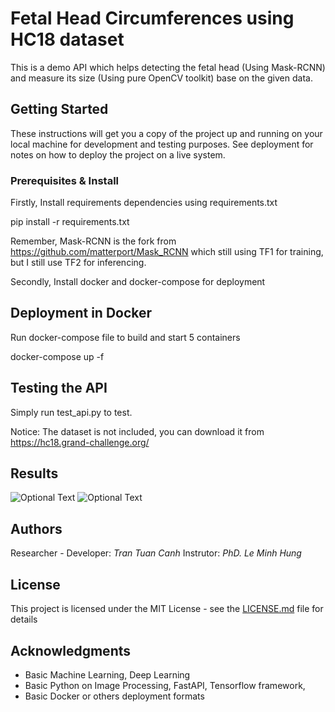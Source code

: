 # Fetal Head Circumferences using HC18 dataset

This is a demo API which helps detecting the fetal head (Using Mask-RCNN) and measure its size (Using pure OpenCV toolkit) base on the given data.

## Getting Started

These instructions will get you a copy of the project up and running on your local machine for development and testing purposes. See deployment for notes on how to deploy the project on a live system.

### Prerequisites & Install

Firstly, Install requirements dependencies using requirements.txt

pip install -r requirements.txt

Remember, Mask-RCNN is the fork from https://github.com/matterport/Mask_RCNN which still using TF1 for training, but I still use TF2 for inferencing.

Secondly, Install docker and docker-compose for deployment

## Deployment in Docker

Run docker-compose file to build and start 5 containers

docker-compose up -f

## Testing the API

Simply run test_api.py to test.

Notice: The dataset is not included, you can download it from https://hc18.grand-challenge.org/

## Results

![Optional Text](../master/Images/crop_mask.jpg)
![Optional Text](../master/Images/ellipse_on_crop_mask.jpg)

## Authors

Researcher - Developer: *Tran Tuan Canh* 
Instrutor: *PhD. Le Minh Hung*

## License

This project is licensed under the MIT License - see the [LICENSE.md](LICENSE.md) file for details

## Acknowledgments

* Basic Machine Learning, Deep Learning
* Basic Python on Image Processing, FastAPI, Tensorflow framework, 
* Basic Docker or others deployment formats
